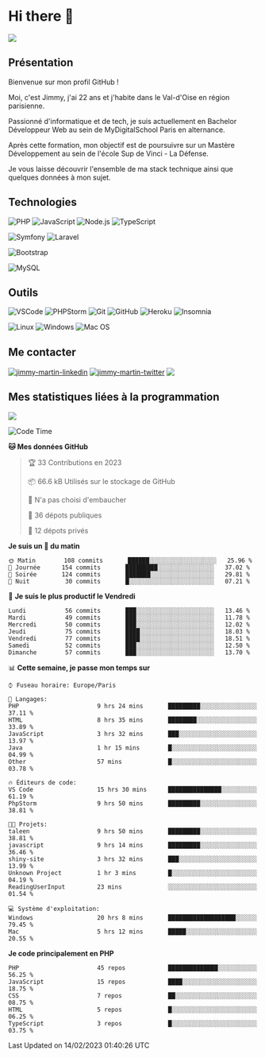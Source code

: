 # Hi there 👋

![](https://komarev.com/ghpvc/?username=jimmy-martin&color=1a1b27)

<!--
**jimmy-martin/jimmy-martin** is a ✨ _special_ ✨ repository because its `README.md` (this file) appears on your GitHub profile.

Here are some ideas to get you started:

- 🔭 I’m currently working on ...
- 🌱 I’m currently learning ...
- 👯 I’m looking to collaborate on ...
- 🤔 I’m looking for help with ...
- 💬 Ask me about ...
- 📫 How to reach me: ...
- 😄 Pronouns: ...
- ⚡ Fun fact: ...
-->

## Présentation

Bienvenue sur mon profil GitHub !

Moi, c'est Jimmy, j'ai 22 ans et j'habite dans le Val-d'Oise en région parisienne.

Passionné d'informatique et de tech, je suis actuellement en Bachelor Développeur Web au sein de MyDigitalSchool Paris en alternance.

Après cette formation, mon objectif est de poursuivre sur un Mastère Développement au sein de l'école Sup de Vinci - La Défense.

Je vous laisse découvrir l'ensemble de ma stack technique ainsi que quelques données à mon sujet.

## Technologies

<div>

![PHP](https://img.shields.io/badge/PHP-777BB4?style=for-the-badge&logo=php&logoColor=white) ![JavaScript](https://img.shields.io/badge/JavaScript-F7DF1E?style=for-the-badge&logo=javascript&logoColor=black) ![Node.js](https://img.shields.io/badge/Node.js-43853D?style=for-the-badge&logo=node.js&logoColor=white) ![TypeScript](https://img.shields.io/badge/TypeScript-007ACC?style=for-the-badge&logo=typescript&logoColor=white)

</div>
<div>

![Symfony](https://img.shields.io/badge/Symfony-092E20?style=for-the-badge&logo=symfony&logoColor=white) ![Laravel](https://img.shields.io/badge/Laravel-FF2D20?style=for-the-badge&logo=laravel&logoColor=white)

</div>
<div>

![Bootstrap](https://img.shields.io/badge/Bootstrap-563D7C?style=for-the-badge&logo=bootstrap&logoColor=white)

</div>
<div>

![MySQL](https://img.shields.io/badge/MySQL-4479A1?style=for-the-badge&logo=mysql&logoColor=white)

</div>

## Outils

![VSCode](https://img.shields.io/badge/VSCode-007ACC?style=for-the-badge&logo=visual-studio-code&logoColor=white)
![PHPStorm](http://img.shields.io/badge/-PHPStorm-181717?style=for-the-badge&logo=phpstorm&logoColor=white)
![Git](https://img.shields.io/badge/Git-E44C30?style=for-the-badge&logo=git&logoColor=white)
![GitHub](https://img.shields.io/badge/GitHub-100000?style=for-the-badge&logo=github&logoColor=white)
![Heroku](https://img.shields.io/badge/Heroku-6762a6?style=for-the-badge&logo=heroku&logoColor=white)
![Insomnia](https://img.shields.io/badge/Insomnia-5600cd?style=for-the-badge&logo=insomnia&logoColor=white)

![Linux](https://img.shields.io/badge/Linux-FCC624?style=for-the-badge&logo=linux&logoColor=white)
![Windows](https://img.shields.io/badge/Windows-0078D6?style=for-the-badge&logo=windows&logoColor=white)
![Mac OS](https://img.shields.io/badge/mac%20os-000000?style=for-the-badge&logo=apple&logoColor=white)

## Me contacter

<p>
<a href="https://www.linkedin.com/in/jimmy-martin-dev/" target="blank"><img align="center" src="https://img.shields.io/badge/-LinkedIn-0077B5?style=for-the-badge&logo=Linkedin&logoColor=white&link=https://www.linkedin.com/in/jimmy-martin-dev/" alt="jimmy-martin-linkedin"/></a>
<a href="https://twitter.com/jimmydev_" target="blank"><img align="center" src="https://img.shields.io/badge/-Twitter-1DA1F2?style=for-the-badge&logo=Twitter&logoColor=white&link=https://twitter.com/jimmydev_" alt="jimmy-martin-twitter"/></a>
 <a href="mailto:jimmy.martin952@gmail.com" target="blank"><img align="center" src="https://img.shields.io/badge/gmail-D14836?style=for-the-badge&logo=gmail&logoColor=white" /></a>
</p>

## Mes statistiques liées à la programmation

<a href="https://github-readme-stats.vercel.app/api/top-langs/?username=jimmy-martin&layout=compact">
  <img align="center" src="https://github-readme-stats.vercel.app/api/top-langs/?username=jimmy-martin&layout=compact"/>
</a>



<!--START_SECTION:waka-->
![Code Time](http://img.shields.io/badge/Code%20Time-1%2C499%20hrs%2045%20mins-blue)

**🐱 Mes données GitHub** 

> 🏆 33 Contributions en 2023
 > 
> 📦 66.6 kB Utilisés sur le stockage de GitHub 
 > 
> 🚫 N'a pas choisi d'embaucher
 > 
> 📜 36 dépots publiques 
 > 
> 🔑 12 dépots privés  
 > 
**Je suis un 🐤 du matin** 

```text
🌞 Matin        108 commits       ██████░░░░░░░░░░░░░░░░░░░   25.96 % 
🌆 Journée      154 commits       █████████░░░░░░░░░░░░░░░░   37.02 % 
🌃 Soirée       124 commits       ███████░░░░░░░░░░░░░░░░░░   29.81 % 
🌙 Nuit          30 commits       █░░░░░░░░░░░░░░░░░░░░░░░░   07.21 % 

```
📅 **Je suis le plus productif le Vendredi** 

```text
Lundi           56 commits       ███░░░░░░░░░░░░░░░░░░░░░░   13.46 % 
Mardi           49 commits       ███░░░░░░░░░░░░░░░░░░░░░░   11.78 % 
Mercredi        50 commits       ███░░░░░░░░░░░░░░░░░░░░░░   12.02 % 
Jeudi           75 commits       ████░░░░░░░░░░░░░░░░░░░░░   18.03 % 
Vendredi        77 commits       ████░░░░░░░░░░░░░░░░░░░░░   18.51 % 
Samedi          52 commits       ███░░░░░░░░░░░░░░░░░░░░░░   12.50 % 
Dimanche        57 commits       ███░░░░░░░░░░░░░░░░░░░░░░   13.70 % 

```


📊 **Cette semaine, je passe mon temps sur** 

```text
⌚︎ Fuseau horaire: Europe/Paris

💬 Langages: 
PHP                      9 hrs 24 mins       █████████░░░░░░░░░░░░░░░░   37.11 % 
HTML                     8 hrs 35 mins       ████████░░░░░░░░░░░░░░░░░   33.89 % 
JavaScript               3 hrs 32 mins       ███░░░░░░░░░░░░░░░░░░░░░░   13.97 % 
Java                     1 hr 15 mins        █░░░░░░░░░░░░░░░░░░░░░░░░   04.99 % 
Other                    57 mins             █░░░░░░░░░░░░░░░░░░░░░░░░   03.78 % 

🔥 Éditeurs de code: 
VS Code                  15 hrs 30 mins      ███████████████░░░░░░░░░░   61.19 % 
PhpStorm                 9 hrs 50 mins       █████████░░░░░░░░░░░░░░░░   38.81 % 

🐱‍💻 Projets: 
taleen                   9 hrs 50 mins       █████████░░░░░░░░░░░░░░░░   38.81 % 
javascript               9 hrs 14 mins       █████████░░░░░░░░░░░░░░░░   36.46 % 
shiny-site               3 hrs 32 mins       ███░░░░░░░░░░░░░░░░░░░░░░   13.99 % 
Unknown Project          1 hr 3 mins         █░░░░░░░░░░░░░░░░░░░░░░░░   04.19 % 
ReadingUserInput         23 mins             ░░░░░░░░░░░░░░░░░░░░░░░░░   01.54 % 

💻 Système d'exploitation: 
Windows                  20 hrs 8 mins       ███████████████████░░░░░░   79.45 % 
Mac                      5 hrs 12 mins       █████░░░░░░░░░░░░░░░░░░░░   20.55 % 

```

**Je code principalement en PHP** 

```text
PHP                      45 repos            ██████████████░░░░░░░░░░░   56.25 % 
JavaScript               15 repos            ████░░░░░░░░░░░░░░░░░░░░░   18.75 % 
CSS                      7 repos             ██░░░░░░░░░░░░░░░░░░░░░░░   08.75 % 
HTML                     5 repos             █░░░░░░░░░░░░░░░░░░░░░░░░   06.25 % 
TypeScript               3 repos             █░░░░░░░░░░░░░░░░░░░░░░░░   03.75 % 

```



 Last Updated on 14/02/2023 01:40:26 UTC
<!--END_SECTION:waka-->


